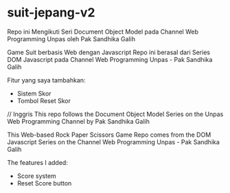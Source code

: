 # suit-jepang-v2
Repo ini Mengikuti Seri Document Object Model pada Channel Web Programming Unpas oleh Pak Sandhika Galih

Game Suit berbasis Web dengan Javascript Repo ini berasal dari Series DOM Javascript pada Channel Web Programming Unpas - Pak Sandhika Galih

Fitur yang saya tambahkan:
- Sistem Skor
- Tombol Reset Skor

// Inggris This repo follows the Document Object Model Series on the Unpas Web Programming Channel by Pak Sandhika Galih

This Web-based Rock Paper Scissors Game Repo comes from the DOM Javascript Series on the Channel Web Programming Unpas - Pak Sandhika Galih

The features I added:
- Score system
- Reset Score button
